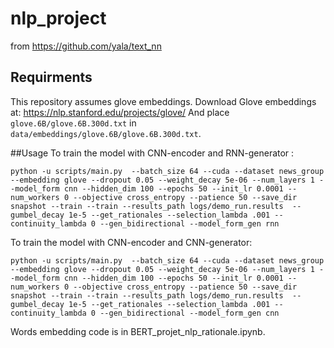 # nlp_project

from https://github.com/yala/text_nn

## Requirments
This repository assumes glove embeddings.
Download Glove embeddings at:  https://nlp.stanford.edu/projects/glove/
And place `glove.6B/glove.6B.300d.txt` in `data/embeddings/glove.6B/glove.6B.300d.txt`.

##Usage 
To train the model with CNN-encoder and RNN-generator :

```
python -u scripts/main.py  --batch_size 64 --cuda --dataset news_group --embedding glove --dropout 0.05 --weight_decay 5e-06 --num_layers 1 --model_form cnn --hidden_dim 100 --epochs 50 --init_lr 0.0001 --num_workers 0 --objective cross_entropy --patience 50 --save_dir snapshot --train --train --results_path logs/demo_run.results  --gumbel_decay 1e-5 --get_rationales --selection_lambda .001 --continuity_lambda 0 --gen_bidirectional --model_form_gen rnn
```

To train the model with CNN-encoder and CNN-generator:

```
python -u scripts/main.py  --batch_size 64 --cuda --dataset news_group --embedding glove --dropout 0.05 --weight_decay 5e-06 --num_layers 1 --model_form cnn --hidden_dim 100 --epochs 50 --init_lr 0.0001 --num_workers 0 --objective cross_entropy --patience 50 --save_dir snapshot --train --train --results_path logs/demo_run.results  --gumbel_decay 1e-5 --get_rationales --selection_lambda .001 --continuity_lambda 0 --gen_bidirectional --model_form_gen cnn
```

Words embedding code is in BERT_projet_nlp_rationale.ipynb.
